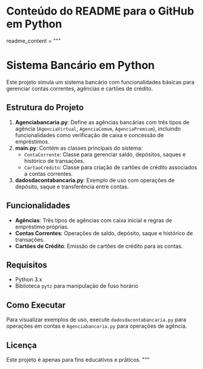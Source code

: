 # Conteúdo do README para o GitHub em Python
readme_content = """
# Sistema Bancário em Python

Este projeto simula um sistema bancário com funcionalidades básicas para gerenciar contas correntes, agências e cartões de crédito.

## Estrutura do Projeto

1. **Agenciabancaria.py**: Define as agências bancárias com três tipos de agência (`AgenciaVirtual`, `AgenciaComum`, `AgenciaPremium`), incluindo funcionalidades como verificação de caixa e concessão de empréstimos.
2. **main.py**: Contém as classes principais do sistema:
   - `ContaCorrente`: Classe para gerenciar saldo, depósitos, saques e histórico de transações.
   - `CartaoCredito`: Classe para criação de cartões de crédito associados a contas correntes.
3. **dadosdacontabancaria.py**: Exemplo de uso com operações de depósito, saque e transferência entre contas.

## Funcionalidades

- **Agências**: Três tipos de agências com caixa inicial e regras de empréstimo próprias.
- **Contas Correntes**: Operações de saldo, depósito, saque e histórico de transações.
- **Cartões de Crédito**: Emissão de cartões de crédito para as contas.

## Requisitos

- Python 3.x
- Biblioteca `pytz` para manipulação de fuso horário

## Como Executar

Para visualizar exemplos de uso, execute `dadosdacontabancaria.py` para operações em contas e `Agenciabancaria.py` para operações de agência.

## Licença

Este projeto é apenas para fins educativos e práticos.
"""
